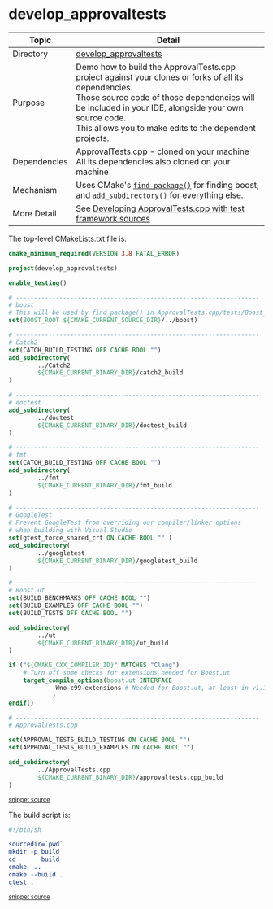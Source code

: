 <!--
GENERATED FILE - DO NOT EDIT
This file was generated by [MarkdownSnippets](https://github.com/SimonCropp/MarkdownSnippets).
Source File: /develop_approvaltests/mdsource/README.source.md
To change this file edit the source file and then execute ./run_markdown_templates.sh.
-->

# develop_approvaltests

 <!-- include: develop_approvaltests. path: /develop_approvaltests/mdsource/develop_approvaltests.include.md -->
| Topic        | Detail                                                       |
| ------------ | ------------------------------------------------------------ |
| Directory    | [develop_approvaltests](/develop_approvaltests/)                        |
| Purpose      | Demo how to build the ApprovalTests.cpp project against your clones or forks of all its dependencies.<br />Those source code of those dependencies will be included in your IDE, alongside your own source code.<br />This allows you to make edits to the dependent projects. |
| Dependencies | ApprovalTests.cpp - cloned on your machine<br />All its dependencies also cloned on your machine |
| Mechanism    | Uses CMake's [`find_package()`](https://cmake.org/cmake/help/latest/command/find_package.html) for finding boost, and [`add_subdirectory()`](https://cmake.org/cmake/help/latest/command/add_subdirectory.html) for everything else. |
| More Detail  | See [Developing ApprovalTests.cpp with test framework sources](https://github.com/approvals/ApprovalTests.cpp/blob/master/doc/CMakeIntegration.md#developing-approvaltestscpp-with-test-framework-sources) |
 <!-- end include: develop_approvaltests. path: /develop_approvaltests/mdsource/develop_approvaltests.include.md -->

The top-level CMakeLists.txt file is:

 <!-- include: inc_develop_approvaltests_cmakelists. path: /develop_approvaltests/mdsource/inc_develop_approvaltests_cmakelists.include.md -->

```cmake
cmake_minimum_required(VERSION 3.8 FATAL_ERROR)

project(develop_approvaltests)

enable_testing()

# -------------------------------------------------------------------
# boost
# This will be used by find_package() in ApprovalTests.cpp/tests/Boost_Tests
set(BOOST_ROOT ${CMAKE_CURRENT_SOURCE_DIR}/../boost)

# -------------------------------------------------------------------
# Catch2
set(CATCH_BUILD_TESTING OFF CACHE BOOL "")
add_subdirectory(
        ../Catch2
        ${CMAKE_CURRENT_BINARY_DIR}/catch2_build
)

# -------------------------------------------------------------------
# doctest
add_subdirectory(
        ../doctest
        ${CMAKE_CURRENT_BINARY_DIR}/doctest_build
)

# -------------------------------------------------------------------
# fmt
set(CATCH_BUILD_TESTING OFF CACHE BOOL "")
add_subdirectory(
        ../fmt
        ${CMAKE_CURRENT_BINARY_DIR}/fmt_build
)

# -------------------------------------------------------------------
# GoogleTest
# Prevent GoogleTest from overriding our compiler/linker options
# when building with Visual Studio
set(gtest_force_shared_crt ON CACHE BOOL "" )
add_subdirectory(
        ../googletest
        ${CMAKE_CURRENT_BINARY_DIR}/googletest_build
)

# -------------------------------------------------------------------
# Boost.ut
set(BUILD_BENCHMARKS OFF CACHE BOOL "")
set(BUILD_EXAMPLES OFF CACHE BOOL "")
set(BUILD_TESTS OFF CACHE BOOL "")

add_subdirectory(
        ../ut
        ${CMAKE_CURRENT_BINARY_DIR}/ut_build
)

if ("${CMAKE_CXX_COMPILER_ID}" MATCHES "Clang")
    # Turn off some checks for extensions needed for Boost.ut
    target_compile_options(boost.ut INTERFACE
            -Wno-c99-extensions # Needed for Boost.ut, at least in v1.1.6
            )
endif()

# -------------------------------------------------------------------
# ApprovalTests.cpp

set(APPROVAL_TESTS_BUILD_TESTING ON CACHE BOOL "")
set(APPROVAL_TESTS_BUILD_EXAMPLES ON CACHE BOOL "")

add_subdirectory(
        ../ApprovalTests.cpp
        ${CMAKE_CURRENT_BINARY_DIR}/approvaltests.cpp_build
)
```
<sup><a href='https://github.com/claremacrae/ApprovalTests.cpp.CMakeSamples/blob/main/./develop_approvaltests/CMakeLists.txt' title='File snippet was copied from'>snippet source</a></sup>
 <!-- end include: inc_develop_approvaltests_cmakelists. path: /develop_approvaltests/mdsource/inc_develop_approvaltests_cmakelists.include.md -->

The build script is:

 <!-- include: inc_develop_approvaltests_build. path: /develop_approvaltests/mdsource/inc_develop_approvaltests_build.include.md -->

```cmake
#!/bin/sh

sourcedir=`pwd`
mkdir -p build
cd       build
cmake  ..
cmake --build .
ctest .
```
<sup><a href='https://github.com/claremacrae/ApprovalTests.cpp.CMakeSamples/blob/main/./develop_approvaltests/build.sh' title='File snippet was copied from'>snippet source</a></sup>
 <!-- end include: inc_develop_approvaltests_build. path: /develop_approvaltests/mdsource/inc_develop_approvaltests_build.include.md -->
